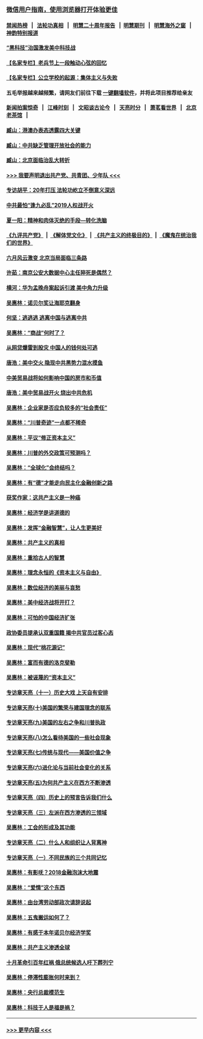 ### [微信用户指南，使用浏览器打开体验更佳](https://github.com/gfw-breaker/banned-news1/blob/master/indexes/wechat-guide.md?t=0)
#### [禁闻热榜](热点新闻.md?t=0)  &nbsp;&nbsp;|&nbsp;&nbsp; [法轮功真相](https://github.com/gfw-breaker/truth/blob/master/README.md?t=0) &nbsp;&nbsp;|&nbsp;&nbsp; [明慧二十周年报告](https://github.com/gfw-breaker/mh-reports/blob/master/README.md?t=0) &nbsp;&nbsp;|&nbsp;&nbsp;[明慧期刊](https://github.com/gfw-breaker/mh-qikan) &nbsp;&nbsp;|&nbsp;&nbsp; [明慧海外之窗](https://github.com/gfw-breaker/mh-news/blob/master/README.md?t=0) &nbsp;&nbsp;|&nbsp;&nbsp; [神韵特别报道](https://github.com/gfw-breaker/mh-news/blob/master/shenyun.md?t=0)
#### [“黑科技”治国激发美中科技战](../pages/nsc423/n11638056.md?t=02080802) 
#### [【名家专栏】老兵节上一段触动心弦的回忆](../pages/nsc423/n11646016.md?t=02080802) 
#### [【名家专栏】公立学校的起源：集体主义与失败](../pages/nsc423/n11601833.md?t=02080802) 
#### 五毛举报越来越频繁，请网友们前往下载 [一键翻墙软件](https://github.com/gfw-breaker/ssr-accounts)，并将此项目推荐给亲友
#### [新闻拍案惊奇](https://github.com/gfw-breaker/banned-news1/blob/master/pages/link4.md) &nbsp;&nbsp;|&nbsp;&nbsp; [江峰时刻](https://github.com/gfw-breaker/banned-news1/blob/master/pages/link4.md) &nbsp;&nbsp;|&nbsp;&nbsp; [文昭谈古论今](https://github.com/gfw-breaker/banned-news1/blob/master/pages/link4.md) &nbsp;&nbsp;|&nbsp;&nbsp; [天亮时分](https://github.com/gfw-breaker/banned-news1/blob/master/pages/link4.md) &nbsp;&nbsp;|&nbsp;&nbsp; [萧茗看世界](https://github.com/gfw-breaker/banned-news1/blob/master/pages/link4.md) &nbsp;&nbsp;|&nbsp;&nbsp; [北京老茶馆](https://github.com/gfw-breaker/banned-news1/blob/master/pages/link4.md) &nbsp;&nbsp;|&nbsp;&nbsp; 
#### [臧山：港澳办表态透露四大关键](../pages/nsc423/n11421628.md?t=02080802) 
#### [臧山：中共缺乏管理开放社会的能力](../pages/nsc423/n11407457.md?t=02080802) 
#### [臧山：北京面临治乱大转折](../pages/nsc423/n11406895.md?t=02080802) 
#### [>>> 我要声明退出共产党、共青团、少年队 <<<](https://github.com/begood0513/goodnews/blob/master/quit/letter.md) 
#### [专访胡平：20年打压 法轮功屹立不倒意义深远](../pages/nsc423/n11398800.md?t=02080802) 
#### [中共最怕“逢九必乱”2019人权战开火](../pages/nsc423/n11385248.md?t=02080802) 
#### [夏一阳：精神和肉体灭绝的手段—转化洗脑](../pages/nsc423/n11368250.md?t=02080802) 
#### [《九评共产党》](https://github.com/begood0513/9ping.md/blob/master/README.md) &nbsp;|&nbsp; [《解体党文化》](../../../../jtdwh.md/blob/master/README.md)  &nbsp;|&nbsp; [《共产主义的终极目的》](../../../../gczydzjmd.md/blob/master/README.md) &nbsp;|&nbsp; [《魔鬼在统治我们的世界》](../../../../mgztzwmdsj.md/blob/master/README.md) 
#### [六月风云激变 北京当局面临三条路](../pages/nsc423/n11313668.md?t=02080802) 
#### [许茹：南京公安大数据中心主任猝死是偶然？](../pages/nsc423/n11064744.md?t=02080802) 
#### [横河：华为孟晚舟案起诉引渡 美中角力升级](../pages/nsc423/n11027230.md?t=02080802) 
#### [吴惠林：诺贝尔奖让海耶克翻身](../pages/nsc423/n10890049.md?t=02080802) 
#### [何坚：逃逃逃 逃离中国与逃离中共](../pages/nsc423/n10592891.md?t=02080802) 
#### [吴惠林：“商战”何时了？](../pages/nsc423/n10573558.md?t=02080802) 
#### [从网贷爆雷到股灾 中国人的钱何处可逃](../pages/nsc423/n10572800.md?t=02080802) 
#### [唐浩：美中交火 隐现中共黑势力混水摸鱼](../pages/nsc423/n10544040.md?t=02080802) 
#### [中美贸易战将如何影响中国的房市和币值](../pages/nsc423/n10543697.md?t=02080802) 
#### [唐浩：美中贸易战开火 烧出中共危机](../pages/nsc423/n10540126.md?t=02080802) 
#### [吴惠林：企业家是否应负较多的“社会责任”](../pages/nsc423/n10535022.md?t=02080802) 
#### [吴惠林：“川普奇迹”一点都不稀奇](../pages/nsc423/n10512808.md?t=02080802) 
#### [吴惠林：平议“修正资本主义”](../pages/nsc423/n10495724.md?t=02080802) 
#### [吴惠林：川普的外交政策可预测吗？](../pages/nsc423/n10462387.md?t=02080802) 
#### [吴惠林：“全球化”会终结吗？](../pages/nsc423/n10452838.md?t=02080802) 
#### [吴惠林：有“德”才能走向民主化金融创新之路](../pages/nsc423/n10432292.md?t=02080802) 
#### [获奖作家：这共产主义是一种癌](../pages/nsc423/n10431541.md?t=02080802) 
#### [吴惠林：经济学是讲道德的](../pages/nsc423/n10398014.md?t=02080802) 
#### [吴惠林：发挥“金融智慧”，让人生更美好](../pages/nsc423/n10375019.md?t=02080802) 
#### [吴惠林：共产主义的真相](../pages/nsc423/n10351394.md?t=02080802) 
#### [吴惠林：重拾古人的智慧](../pages/nsc423/n10337691.md?t=02080802) 
#### [吴惠林：理念永恒的《资本主义与自由》](../pages/nsc423/n10316274.md?t=02080802) 
#### [吴惠林：数位经济的美丽与哀愁](../pages/nsc423/n10292946.md?t=02080802) 
#### [吴惠林：美中经济战将开打？](../pages/nsc423/n10258825.md?t=02080802) 
#### [吴惠林：可怕的中国经济扩张](../pages/nsc423/n10219147.md?t=02080802) 
#### [政协委员提承认双重国籍 揭中共官员过客心态](../pages/nsc423/n10208809.md?t=02080802) 
#### [吴惠林：现代“桃花源记”](../pages/nsc423/n10185234.md?t=02080802) 
#### [吴惠林：富而有德的洛克斐勒](../pages/nsc423/n10142264.md?t=02080802) 
#### [吴惠林：被诬蔑的“资本主义”](../pages/nsc423/n10124816.md?t=02080802) 
#### [专访章天亮（十一）历史大戏 上天自有安排](../pages/nsc423/n10094905.md?t=02080802) 
#### [专访章天亮(十)美国的繁荣与建国理念的联系](../pages/nsc423/n10094899.md?t=02080802) 
#### [专访章天亮(九)美国的左右之争和川普执政](../pages/nsc423/n10094889.md?t=02080802) 
#### [专访章天亮(八)怎么看待美国的一些社会现象](../pages/nsc423/n10094857.md?t=02080802) 
#### [专访章天亮(七)传统与现代——美国价值之争](../pages/nsc423/n10093140.md?t=02080802) 
#### [专访章天亮(六)进化论与当前社会变化的关系](../pages/nsc423/n10092036.md?t=02080802) 
#### [专访章天亮(五)为何共产主义在西方不断渗透](../pages/nsc423/n10083620.md?t=02080802) 
#### [专访章天亮（四）历史上的预言告诉我们什么](../pages/nsc423/n10083606.md?t=02080802) 
#### [专访章天亮（三）左派在西方渗透的三领域](../pages/nsc423/n10081115.md?t=02080802) 
#### [吴惠林：工会的形成及其功能](../pages/nsc423/n10080633.md?t=02080802) 
#### [专访章天亮（二）什么人和组织让人背离神](../pages/nsc423/n10076637.md?t=02080802) 
#### [专访章天亮（一）不同民族的三个共同记忆](../pages/nsc423/n10074188.md?t=02080802) 
#### [吴惠林：有影呒？2018金融泡沫大地震](../pages/nsc423/n10040534.md?t=02080802) 
#### [吴惠林：“爱情”这个东西](../pages/nsc423/n10019423.md?t=02080802) 
#### [吴惠林：由台湾劳动部政次请辞说起](../pages/nsc423/n9979679.md?t=02080802) 
#### [吴惠林：五鬼搬运如何了？](../pages/nsc423/n9925338.md?t=02080802) 
#### [吴惠林：有感于本年诺贝尔经济学奖](../pages/nsc423/n9871883.md?t=02080802) 
#### [吴惠林：共产主义渗透全球](../pages/nsc423/n9812748.md?t=02080802) 
#### [十月革命引百年红祸 俄总统候选人吁下葬列宁](../pages/nsc423/n9810182.md?t=02080802) 
#### [吴惠林：停滞性膨胀何时来到？](../pages/nsc423/n9764136.md?t=02080802) 
#### [吴惠林：央行总裁模范生](../pages/nsc423/n9728134.md?t=02080802) 
#### [吴惠林：科技于人是福是祸？](../pages/nsc423/n9672982.md?t=02080802) 

----
#### [ >>> 更早内容 <<< ](../indexes/nsc423-earlier.md)
